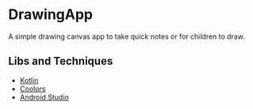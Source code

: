 # DrawingApp
A simple drawing canvas app to take quick notes or for children to draw.

## Libs and Techniques

* [Kotlin](https://kotlinlang.org/)
* [Coolors](https://coolors.co) 
* [Android Studio](https://developer.android.com/docs)

